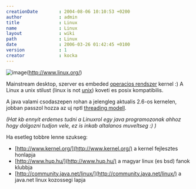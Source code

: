 ```yaml
---
creationDate        : 2004-08-06 10:10:53 +0200 
author              : admin 
title               : Linux 
name                : Linux 
layout              : wiki 
path                : Linux 
date                : 2006-03-26 01:42:45 +0100 
version             : 1 
creator             : kocka 
---
```

![image](http://www.linux.org/info/images/officialpenguin.gif)(http://www.linux.org/)

Mainstream desktop, szerver es embeded [operacios rendszer](Operacios%20rendszer.html) kernel :)
A Linux a unix stilust (linux is not [unix](unix.html)) koveti es posix kompatibilis.

A java valami csodaszepen rohan a jelengleg aktualis 2.6-os kernelen, jobban passzol hozza az uj nptl [threading modell](Missing.html).

_(Hat kb ennyit erdemes tudni a Linuxrol egy java programozonak ahhoz hogy dolgozni tudjon vele, ez is inkab altalanos muveltseg :) )_

Ha esetleg tobbre lenne szukseg:

*   [http://www.kernel.org/](http://www.kernel.org/) a kernel fejlesztes honlapja
*   [http://www.hup.hu/](http://www.hup.hu/) a magyar linux (es bsd) fanok klubbja
*   [http://community.java.net/linux/](http://community.java.net/linux/) a java.net linux kozossegi lapja
